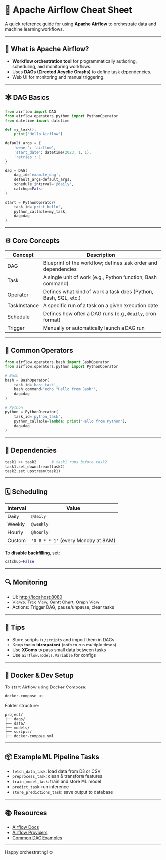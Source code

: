 # 🧠 Apache Airflow Cheat Sheet

A quick reference guide for using **Apache Airflow** to orchestrate data and machine learning workflows.

---

## 🚀 What is Apache Airflow?
- **Workflow orchestration tool** for programmatically authoring, scheduling, and monitoring workflows.
- Uses **DAGs (Directed Acyclic Graphs)** to define task dependencies.
- Web UI for monitoring and manual triggering.

---

## 🕸️ DAG Basics
```python
from airflow import DAG
from airflow.operators.python import PythonOperator
from datetime import datetime

def my_task():
    print("Hello Airflow")

default_args = {
    'owner': 'airflow',
    'start_date': datetime(2023, 1, 1),
    'retries': 1
}

dag = DAG(
    dag_id='example_dag',
    default_args=default_args,
    schedule_interval='@daily',
    catchup=False
)

start = PythonOperator(
    task_id='print_hello',
    python_callable=my_task,
    dag=dag
)
```

---

## ⚙️ Core Concepts

| Concept | Description |
|--------|-------------|
| DAG | Blueprint of the workflow; defines task order and dependencies |
| Task | A single unit of work (e.g., Python function, Bash command) |
| Operator | Defines what kind of work a task does (Python, Bash, SQL, etc.) |
| TaskInstance | A specific run of a task on a given execution date |
| Schedule | Defines how often a DAG runs (e.g., `@daily`, cron format) |
| Trigger | Manually or automatically launch a DAG run |

---

## 🧩 Common Operators

```python
from airflow.operators.bash import BashOperator
from airflow.operators.python import PythonOperator

# Bash
bash = BashOperator(
    task_id='bash_task',
    bash_command='echo "Hello from Bash"',
    dag=dag
)

# Python
python = PythonOperator(
    task_id='python_task',
    python_callable=lambda: print("Hello from Python"),
    dag=dag
)
```

---

## 🔄 Dependencies
```python
task1 >> task2       # task1 runs before task2
task1.set_downstream(task2)
task2.set_upstream(task1)
```

---

## 🗓️ Scheduling

| Interval | Value |
|----------|-------|
| Daily | `@daily` |
| Weekly | `@weekly` |
| Hourly | `@hourly` |
| Custom | `'0 8 * * 1'` (every Monday at 8AM) |

To **disable backfilling**, set:
```python
catchup=False
```

---

## 🔍 Monitoring
- UI: [http://localhost:8080](http://localhost:8080)
- Views: Tree View, Gantt Chart, Graph View
- Actions: Trigger DAG, pause/unpause, clear tasks

---

## 🧼 Tips
- Store scripts in `/scripts` and import them in DAGs
- Keep tasks **idempotent** (safe to run multiple times)
- Use **XComs** to pass small data between tasks
- Use `airflow.models.Variable` for configs

---

## 🐳 Docker & Dev Setup
To start Airflow using Docker Compose:
```bash
docker-compose up
```

Folder structure:
```
project/
├── dags/
├── data/
├── models/
├── scripts/
├── docker-compose.yml
```

---

## 📦 Example ML Pipeline Tasks
- `fetch_data_task`: load data from DB or CSV
- `preprocess_task`: clean & transform features
- `train_model_task`: train and store ML model
- `predict_task`: run inference
- `store_predictions_task`: save output to database

---

## 📚 Resources
- [Airflow Docs](https://airflow.apache.org/docs/)
- [Airflow Providers](https://airflow.apache.org/docs/apache-airflow-providers/)
- [Common DAG Examples](https://github.com/apache/airflow/tree/main/airflow/example_dags)

---

Happy orchestrating! ⚙️
